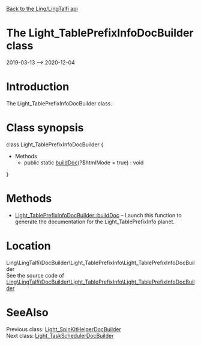 [Back to the Ling/LingTalfi api](https://github.com/lingtalfi/LingTalfi/blob/master/doc/api/Ling/LingTalfi.md)



The Light_TablePrefixInfoDocBuilder class
================
2019-03-13 --> 2020-12-04






Introduction
============

The Light_TablePrefixInfoDocBuilder class.



Class synopsis
==============


class <span class="pl-k">Light_TablePrefixInfoDocBuilder</span>  {

- Methods
    - public static [buildDoc](https://github.com/lingtalfi/LingTalfi/blob/master/doc/api/Ling/LingTalfi/DocBuilder/Light_TablePrefixInfo/Light_TablePrefixInfoDocBuilder/buildDoc.md)(?$htmlMode = true) : void

}






Methods
==============

- [Light_TablePrefixInfoDocBuilder::buildDoc](https://github.com/lingtalfi/LingTalfi/blob/master/doc/api/Ling/LingTalfi/DocBuilder/Light_TablePrefixInfo/Light_TablePrefixInfoDocBuilder/buildDoc.md) &ndash; Launch this function to generate the documentation for the Light_TablePrefixInfo planet.





Location
=============
Ling\LingTalfi\DocBuilder\Light_TablePrefixInfo\Light_TablePrefixInfoDocBuilder<br>
See the source code of [Ling\LingTalfi\DocBuilder\Light_TablePrefixInfo\Light_TablePrefixInfoDocBuilder](https://github.com/lingtalfi/LingTalfi/blob/master/DocBuilder/Light_TablePrefixInfo/Light_TablePrefixInfoDocBuilder.php)



SeeAlso
==============
Previous class: [Light_SpinKitHelperDocBuilder](https://github.com/lingtalfi/LingTalfi/blob/master/doc/api/Ling/LingTalfi/DocBuilder/Light_SpinKitHelper/Light_SpinKitHelperDocBuilder.md)<br>Next class: [Light_TaskSchedulerDocBuilder](https://github.com/lingtalfi/LingTalfi/blob/master/doc/api/Ling/LingTalfi/DocBuilder/Light_TaskScheduler/Light_TaskSchedulerDocBuilder.md)<br>
